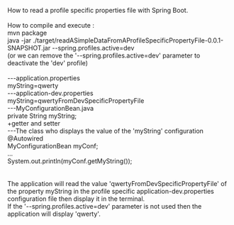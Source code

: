 How to read a profile specific properties file with Spring Boot.<br/>
<br/>
How to compile and execute :<br/>
mvn package<br/>
java -jar ./target/readASimpleDataFromAProfileSpecificPropertyFile-0.0.1-SNAPSHOT.jar --spring.profiles.active=dev<br/>
(or we can remove the '--spring.profiles.active=dev' parameter to deactivate the 'dev' profile)<br/>
<br/>
---application.properties<br/>
myString=qwerty<br/>
---application-dev.properties<br/>
myString=qwertyFromDevSpecificPropertyFile<br/>
---MyConfigurationBean.java<br/>
private String myString;<br/>
+getter and setter<br/>
---The class who displays the value of the 'myString' configuration<br/>
@Autowired<br/>
MyConfigurationBean myConf;<br/>
...<br/>
System.out.println(myConf.getMyString());<br/>
<br/>
<br/>
The application will read the value 'qwertyFromDevSpecificPropertyFile' of the property myString in the profile specific application-dev.properties configuration file then display it in the terminal.<br/> 
If the '--spring.profiles.active=dev' parameter is not used then the application will display 'qwerty'.<br/>



